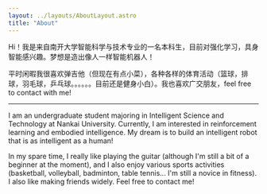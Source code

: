 ```yaml
---
layout: ../layouts/AboutLayout.astro
title: "About"
---
```


Hi！我是来自南开大学智能科学与技术专业的一名本科生，目前对强化学习，具身智能感兴趣。梦想是造出像人一样智能机器人！

平时闲暇我很喜欢弹吉他（但现在有点小菜），各种各样的体育活动（篮球，排球，羽毛球，乒乓球。。。。。。目前还是健身小白）。我也喜欢广交朋友，feel free to contact with me!

---
I am an undergraduate student majoring in Intelligent Science and Technology at Nankai University. Currently, I am interested in reinforcement learning and embodied intelligence. My dream is to build an intelligent robot that is as intelligent as a human! 

In my spare time, I really like playing the guitar (although I'm still a bit of a beginner at the moment), and I also enjoy various sports activities (basketball, volleyball, badminton, table tennis... I'm still a novice in fitness). I also like making friends widely. Feel free to contact me!

 
